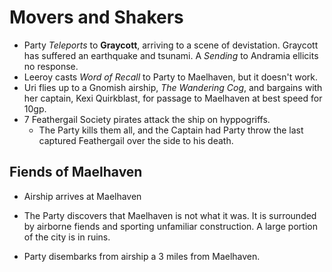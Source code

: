 <!-- TITLE: 2020 05 23 -->

<!-- SUBTITLE: A quick summary of 2020 05 23 -->

# Movers and Shakers

- Party *Teleports* to **Graycott**, arriving to a scene of devistation. Graycott has suffered an earthquake and tsunami. A *Sending* to Andramia ellicits no response.
- Leeroy casts *Word of Recall* to Party to Maelhaven, but it doesn't work.
- Uri flies up to a Gnomish airship, *The Wandering Cog*, and bargains with her captain, Kexi Quirkblast, for passage to Maelhaven at best speed for 10gp.
- 7 Feathergail Society pirates attack the ship on hyppogriffs. 
  - The Party kills them all, and the Captain had Party throw the last captured Feathergail over the side to his death.

## Fiends of Maelhaven

- Airship arrives at Maelhaven

- The Party discovers that Maelhaven is not what it was. It is surrounded by airborne fiends and sporting unfamiliar construction. A large portion of the city is in ruins.

- Party disembarks from airship a 3 miles from Maelhaven.
